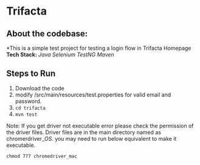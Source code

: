 # Trifacta

About the codebase:
---------------------------------
*This is a simple test project for testing a login flow in Trifacta Homepage
**Tech Stack:** *Java*  *Selenium* *TestNG*  *Maven*

Steps to Run
----------------------------------
1. Download the code
2. modify /src/main/resources/test.properties for valid email and password.
3. ```cd trifacta```
3. ```mvn test```

Note: If you get driver not executable error please check the permission of the driver files.
Driver files are in the main directory named as chromerdriver_*OS*. 
you may need to run below equivalent to make it executable.
```$xslt
chmod 777 chromedriver_mac
``` 


